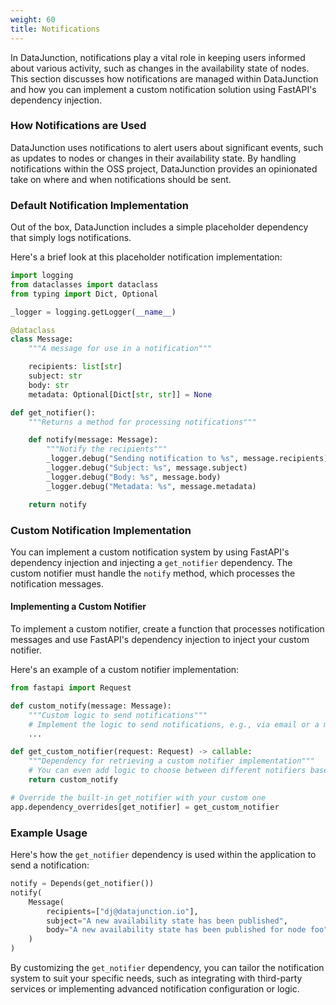 ```yaml
---
weight: 60
title: Notifications
---
```


In DataJunction, notifications play a vital role in keeping users informed about various activity, such as changes in
the availability state of nodes. This section discusses how notifications are managed within DataJunction and how you
can implement a custom notification solution using FastAPI's dependency injection.

### How Notifications are Used

DataJunction uses notifications to alert users about significant events, such as updates to nodes or changes in their
availability state. By handling notifications within the OSS project, DataJunction provides an opinionated take on where
and when notifications should be sent.

### Default Notification Implementation

Out of the box, DataJunction includes a simple placeholder dependency that simply logs notifications.

Here's a brief look at this placeholder notification implementation:

```py
import logging
from dataclasses import dataclass
from typing import Dict, Optional

_logger = logging.getLogger(__name__)

@dataclass
class Message:
    """A message for use in a notification"""

    recipients: list[str]
    subject: str
    body: str
    metadata: Optional[Dict[str, str]] = None

def get_notifier():
    """Returns a method for processing notifications"""

    def notify(message: Message):
        """Notify the recipients"""
        _logger.debug("Sending notification to %s", message.recipients)
        _logger.debug("Subject: %s", message.subject)
        _logger.debug("Body: %s", message.body)
        _logger.debug("Metadata: %s", message.metadata)

    return notify
```

### Custom Notification Implementation

You can implement a custom notification system by using FastAPI's dependency injection and injecting a `get_notifier`
dependency. The custom notifier must handle the `notify` method, which processes the notification messages.

#### Implementing a Custom Notifier

To implement a custom notifier, create a function that processes notification messages and use FastAPI's dependency
injection to inject your custom notifier.

Here's an example of a custom notifier implementation:

```py
from fastapi import Request

def custom_notify(message: Message):
    """Custom logic to send notifications"""
    # Implement the logic to send notifications, e.g., via email or a messaging service
    ...

def get_custom_notifier(request: Request) -> callable:
    """Dependency for retrieving a custom notifier implementation"""
    # You can even add logic to choose between different notifiers based on request headers or other criteria
    return custom_notify

# Override the built-in get_notifier with your custom one
app.dependency_overrides[get_notifier] = get_custom_notifier
```

### Example Usage

Here's how the `get_notifier` dependency is used within the application to send a notification:

```py
notify = Depends(get_notifier())
notify(
    Message(
        recipients=["dj@datajunction.io"],
        subject="A new availability state has been published",
        body="A new availability state has been published for node foo",
    )
)
```

By customizing the `get_notifier` dependency, you can tailor the notification system to suit your specific needs, such
as integrating with third-party services or implementing advanced notification configuration or logic.
